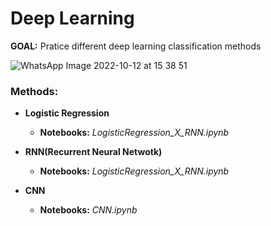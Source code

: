 # Deep Learning

**GOAL:** Pratice different deep learning classification methods

![WhatsApp Image 2022-10-12 at 15 38 51](https://user-images.githubusercontent.com/95027395/195830682-39da873c-8cb3-4073-842e-98b13a6ee8f0.jpeg)

### Methods:

- **Logistic Regression**
    - **Notebooks:** _LogisticRegression_X_RNN.ipynb_

- **RNN(Recurrent Neural Netwotk)**
    - **Notebooks:** _LogisticRegression_X_RNN.ipynb_
    
- **CNN**
    - **Notebooks:** _CNN.ipynb_


